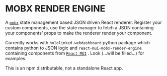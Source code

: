 # MOBX RENDER ENGINE 

A [`mobx`](https://mobx.js.org/README.html) state management based JSON driven React renderer. Register your custom components, use the state manager to fetch a JSON containing your components' props to make the renderer render your component. 

Currently works with `hololinked.webdashboard` python package which contains python to JSON logic and `react-mui-mobx-render-engine` containing components from [`React MUI`](https://mui.com/) . Look (...will be filled...) for examples.

This is an npm distributable, not a standalone React app. 